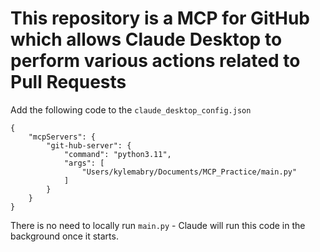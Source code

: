 
# This repository is a MCP for GitHub which allows Claude Desktop to perform various actions related to Pull Requests


Add the following code to the `claude_desktop_config.json`
```
{
    "mcpServers": {
        "git-hub-server": {
            "command": "python3.11",
            "args": [
                "Users/kylemabry/Documents/MCP_Practice/main.py"
            ]
        }
    }
}
```

There is no need to locally run `main.py` - Claude will run this code in the background once it starts.